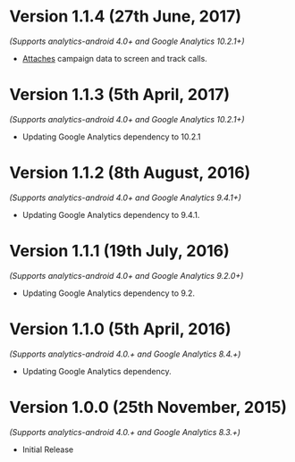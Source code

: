 Version 1.1.4 (27th June, 2017)
===============================
*(Supports analytics-android 4.0+ and Google Analytics 10.2.1+)*
 
  * [Attaches](https://github.com/segment-integrations/analytics-android-integration-google-analytics/commit/88b8b62a64b13737794fc9f56a11fdf946d5f884) campaign data to screen and track calls. 

Version 1.1.3 (5th April, 2017)
===============================
*(Supports analytics-android 4.0+ and Google Analytics 10.2.1+)*

  * Updating Google Analytics dependency to 10.2.1

Version 1.1.2 (8th August, 2016)
===============================
*(Supports analytics-android 4.0+ and Google Analytics 9.4.1+)*

  * Updating Google Analytics dependency to 9.4.1.

Version 1.1.1 (19th July, 2016)
===============================
*(Supports analytics-android 4.0+ and Google Analytics 9.2.0+)*

  * Updating Google Analytics dependency to 9.2.

Version 1.1.0 (5th April, 2016)
==============================
*(Supports analytics-android 4.0.+ and Google Analytics 8.4.+)*

  * Updating Google Analytics dependency.

Version 1.0.0 (25th November, 2015)
===================================
*(Supports analytics-android 4.0.+ and Google Analytics 8.3.+)*

  * Initial Release
